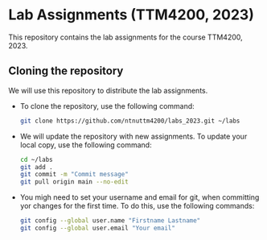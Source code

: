 # Lab Assignments (TTM4200, 2023)

This repository contains the lab assignments for the course TTM4200, 2023. 

<!-- Instructions for cloning the repository: -->
## Cloning the repository

We will use this repository to distribute the lab assignments. 

- To clone the repository, use the following command:

    ```bash
    git clone https://github.com/ntnuttm4200/labs_2023.git ~/labs
    ```
- We will update the repository with new assignments. To update your local copy, use the following command:

    ```bash
    cd ~/labs
    git add .
    git commit -m "Commit message"
    git pull origin main --no-edit
    ```

- You migh need to set your username and email for git, when committing yor changes for the first time. To do this, use the following commands:

    ```bash
    git config --global user.name "Firstname Lastname"
    git config --global user.email "Your email"
    ```